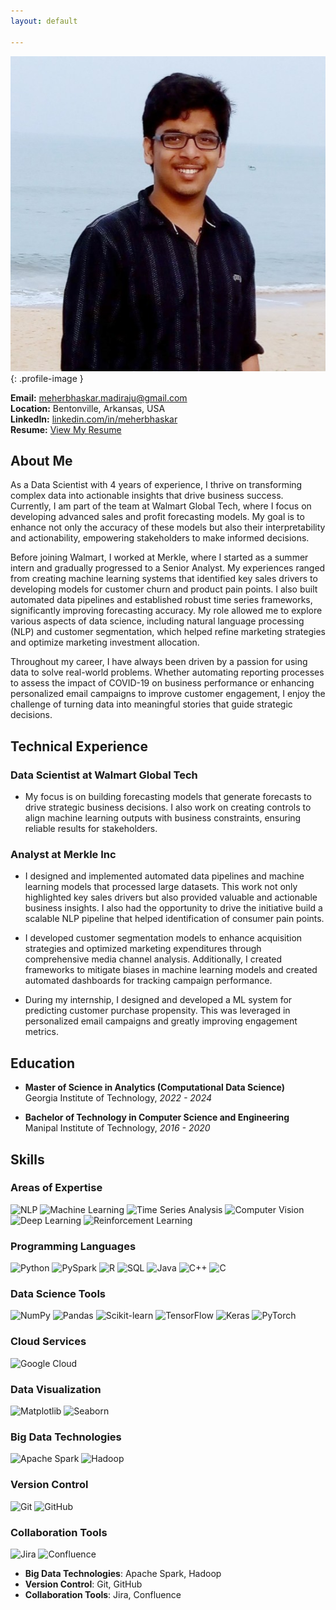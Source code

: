 ```yaml
---
layout: default

---
```


![Meher Bhaskar Madiraju](assets/images/profile.jpeg){: .profile-image }

**Email:** [meherbhaskar.madiraju@gmail.com](mailto:meherbhaskar.madiraju@gmail.com)  
**Location:** Bentonville, Arkansas, USA  
**LinkedIn:** [linkedin.com/in/meherbhaskar](https://linkedin.com/in/meherbhaskar)  
**Resume:** [View My Resume](assets/documents/my_resume.pdf) 

## About Me

As a Data Scientist with 4 years of experience, I thrive on transforming complex data into actionable insights that drive business success. Currently, I am part of the team at Walmart Global Tech, where I focus on developing advanced sales and profit forecasting models. My goal is to enhance not only the accuracy of these models but also their interpretability and actionability, empowering stakeholders to make informed decisions.

Before joining Walmart, I worked at Merkle, where I started as a summer intern and gradually progressed to a Senior Analyst. My experiences ranged from creating machine learning systems that identified key sales drivers to developing models for customer churn and product pain points. I also built automated data pipelines and established robust time series frameworks, significantly improving forecasting accuracy. My role allowed me to explore various aspects of data science, including natural language processing (NLP) and customer segmentation, which helped refine marketing strategies and optimize marketing investment allocation.

Throughout my career, I have always been driven by a passion for using data to solve real-world problems. Whether automating reporting processes to assess the impact of COVID-19 on business performance or enhancing personalized email campaigns to improve customer engagement, I enjoy the challenge of turning data into meaningful stories that guide strategic decisions.

## Technical Experience

### Data Scientist at Walmart Global Tech
* My focus is on building forecasting models that generate forecasts to drive strategic business decisions. I also work on creating controls to align machine learning outputs with business constraints, ensuring reliable results for stakeholders.

### Analyst at Merkle Inc  
* I designed and implemented automated data pipelines and machine learning models that processed large datasets. This work not only highlighted key sales drivers but also provided valuable and actionable business insights. I also had the opportunity to drive the initiative build a scalable NLP pipeline that helped identification of consumer pain points.

* I developed customer segmentation models to enhance acquisition strategies and optimized marketing expenditures through comprehensive media channel analysis. Additionally, I created frameworks to mitigate biases in machine learning models and created automated dashboards for tracking campaign performance.

* During my internship, I designed and developed a ML system for predicting customer purchase propensity. This was leveraged in personalized email campaigns and greatly improving engagement metrics.

## Education    
- **Master of Science in Analytics (Computational Data Science)**  
Georgia Institute of Technology, *2022 - 2024*

- **Bachelor of Technology in Computer Science and Engineering**  
Manipal Institute of Technology, *2016 - 2020*



## Skills
### Areas of Expertise
![NLP](https://img.shields.io/badge/NLP-brightgreen) 
![Machine Learning](https://img.shields.io/badge/Machine_Learning-orange) 
![Time Series Analysis](https://img.shields.io/badge/Time_Series_Analysis-yellow) 
![Computer Vision](https://img.shields.io/badge/Computer_Vision-lightblue) 
![Deep Learning](https://img.shields.io/badge/Deep_Learning-purple) 
![Reinforcement Learning](https://img.shields.io/badge/Reinforcement_Learning-lightgrey) 

### Programming Languages
![Python](https://img.shields.io/badge/Python-3.9-blue)
![PySpark](https://img.shields.io/badge/PySpark-orange)
![R](https://img.shields.io/badge/R-lightgreen)
![SQL](https://img.shields.io/badge/SQL-lightblue)
![Java](https://img.shields.io/badge/Java-red)
![C++](https://img.shields.io/badge/C++-blue)
![C](https://img.shields.io/badge/C-lightgrey)

### Data Science Tools
![NumPy](https://img.shields.io/badge/NumPy-nd-lightgreen)
![Pandas](https://img.shields.io/badge/Pandas-orange)
![Scikit-learn](https://img.shields.io/badge/Scikit-learn-blue)
![TensorFlow](https://img.shields.io/badge/TensorFlow-orange)
![Keras](https://img.shields.io/badge/Keras-blue)
![PyTorch](https://img.shields.io/badge/PyTorch-lightgrey)

### Cloud Services
![Google Cloud](https://img.shields.io/badge/GCP-lightblue)

### Data Visualization
![Matplotlib](https://img.shields.io/badge/Matplotlib-orange)
![Seaborn](https://img.shields.io/badge/Seaborn-lightgreen)

### Big Data Technologies
![Apache Spark](https://img.shields.io/badge/Apache_Spark-red)
![Hadoop](https://img.shields.io/badge/Hadoop-green)

### Version Control
![Git](https://img.shields.io/badge/Git-orange)
![GitHub](https://img.shields.io/badge/GitHub-lightgrey)

### Collaboration Tools
![Jira](https://img.shields.io/badge/Jira-blue)
![Confluence](https://img.shields.io/badge/Confluence-lightgrey)
- **Big Data Technologies**: Apache Spark, Hadoop
- **Version Control**: Git, GitHub
- **Collaboration Tools**: Jira, Confluence


